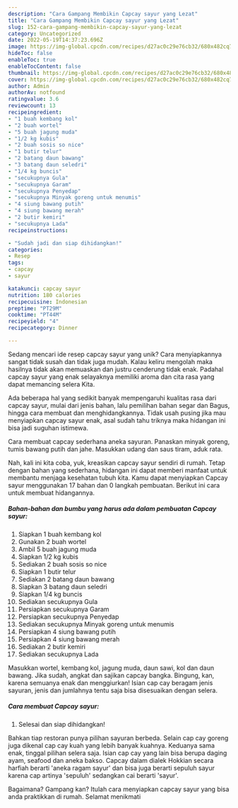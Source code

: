 ```yaml
---
description: "Cara Gampang Membikin Capcay sayur yang Lezat"
title: "Cara Gampang Membikin Capcay sayur yang Lezat"
slug: 152-cara-gampang-membikin-capcay-sayur-yang-lezat
category: Uncategorized
date: 2022-05-19T14:37:23.696Z
image: https://img-global.cpcdn.com/recipes/d27ac0c29e76cb32/680x482cq70/capcay-sayur-foto-resep-utama.jpg
hideToc: false
enableToc: true
enableTocContent: false
thumbnail: https://img-global.cpcdn.com/recipes/d27ac0c29e76cb32/680x482cq70/capcay-sayur-foto-resep-utama.jpg
cover: https://img-global.cpcdn.com/recipes/d27ac0c29e76cb32/680x482cq70/capcay-sayur-foto-resep-utama.jpg
author: Admin
authorAv: notfound
ratingvalue: 3.6
reviewcount: 13
recipeingredient:
- "1 buah kembang kol"
- "2 buah wortel"
- "5 buah jagung muda"
- "1/2 kg kubis"
- "2 buah sosis so nice"
- "1 butir telur"
- "2 batang daun bawang"
- "3 batang daun seledri"
- "1/4 kg buncis"
- "secukupnya Gula"
- "secukupnya Garam"
- "secukupnya Penyedap"
- "secukupnya Minyak goreng untuk menumis"
- "4 siung bawang putih"
- "4 siung bawang merah"
- "2 butir kemiri"
- "secukupnya Lada"
recipeinstructions:

- "Sudah jadi dan siap dihidangkan!"
categories:
- Resep
tags:
- capcay
- sayur

katakunci: capcay sayur 
nutrition: 180 calories
recipecuisine: Indonesian
preptime: "PT29M"
cooktime: "PT44M"
recipeyield: "4"
recipecategory: Dinner

---
```





Sedang mencari ide resep capcay sayur yang unik? Cara menyiapkannya sangat tidak susah dan tidak juga mudah. Kalau keliru mengolah maka hasilnya tidak akan memuaskan dan justru cenderung tidak enak. Padahal capcay sayur yang enak selayaknya memiliki aroma dan cita rasa yang dapat memancing selera Kita.





Ada beberapa hal yang sedikit banyak mempengaruhi kualitas rasa dari capcay sayur, mulai dari jenis bahan, lalu pemilihan bahan segar dan Bagus, hingga cara membuat dan menghidangkannya. Tidak usah pusing jika mau menyiapkan capcay sayur enak,      asal sudah tahu triknya maka hidangan ini bisa jadi suguhan istimewa.














Cara membuat capcay sederhana aneka sayuran. Panaskan minyak goreng, tumis bawang putih dan jahe. Masukkan udang dan saus tiram, aduk rata.






Nah, kali ini kita coba, yuk, kreasikan capcay sayur sendiri di rumah. Tetap dengan bahan yang sederhana, hidangan ini dapat memberi manfaat untuk membantu menjaga kesehatan tubuh kita. Kamu dapat menyiapkan Capcay sayur menggunakan 17 bahan dan 0 langkah pembuatan. Berikut ini cara untuk membuat hidangannya.

<!--inarticleads1-->

##### Bahan-bahan dan bumbu yang harus ada dalam pembuatan Capcay sayur:

1. Siapkan 1 buah kembang kol
1. Gunakan 2 buah wortel
1. Ambil 5 buah jagung muda
1. Siapkan 1/2 kg kubis
1. Sediakan 2 buah sosis so nice
1. Siapkan 1 butir telur
1. Sediakan 2 batang daun bawang
1. Siapkan 3 batang daun seledri
1. Siapkan 1/4 kg buncis
1. Sediakan secukupnya Gula
1. Persiapkan secukupnya Garam
1. Persiapkan secukupnya Penyedap
1. Sediakan secukupnya Minyak goreng untuk menumis
1. Persiapkan 4 siung bawang putih
1. Persiapkan 4 siung bawang merah
1. Sediakan 2 butir kemiri
1. Sediakan secukupnya Lada


Masukkan wortel, kembang kol, jagung muda, daun sawi, kol dan daun bawang. Jika sudah, angkat dan sajikan capcay bangka. Bingung, kan, karena semuanya enak dan menggiurkan! Isian cap cay beragam jenis sayuran, jenis dan jumlahnya tentu saja bisa disesuaikan dengan selera. 

<!--inarticleads2-->

##### Cara membuat Capcay sayur:


1. Selesai dan siap dihidangkan!

Bahkan tiap restoran punya pilihan sayuran berbeda. Selain cap cay goreng juga dikenal cap cay kuah yang lebih banyak kuahnya. Keduanya sama enak, tinggal pilihan selera saja. Isian cap cay yang lain bisa berupa daging ayam, seafood dan aneka bakso. Capcay dalam dialek Hokkian secara harfiah berarti &#39;aneka ragam sayur&#39; dan bisa juga berarti sepuluh sayur karena cap artinya &#39;sepuluh&#39; sedangkan cai berarti &#39;sayur&#39;. 

Bagaimana? Gampang kan? Itulah cara menyiapkan capcay sayur yang bisa anda praktikkan di rumah. Selamat menikmati
